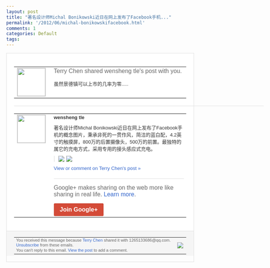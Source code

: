 ```yaml
---
layout: post
title: "著名设计师Michal Bonikowski近日在网上发布了Facebook手机..."
permalink: '/2012/06/michal-bonikowskifacebook.html'
comments: 1
categories: Default
tags: 
---
```

<div style="border:solid 1px #dfdfdf;color:#686868;font:13px Arial"><div style="background-color:#fff;padding:20px;"><table cellpadding="0" cellspacing="0"><tr><td style="padding-right:15px;vertical-align:top"><a href="https://plus.google.com/_/notifications/ngemlink?&amp;emid=CPiU-MryxbACFY2D3AodPEcAAA&amp;path=%2F108643996575278738906&amp;dt=1339407720126"><img height="75" src="https://lh3.googleusercontent.com/-KKRGTyJ5Bl0/AAAAAAAAAAI/AAAAAAAAEEY/jllxqER5dCk/s75-c-k-a/photo.jpg" style="border:solid 1px #cccccc;" width="75"/></a></td><td style="width:578px;color:#333;font:13px Arial;vertical-align:top;"><div style="color:#686868;font:16px Arial;;padding-bottom:15px">Terry Chen shared wensheng tle's post with you.</div><div style="padding-bottom:10px">虽然景德镇可以上市的几率为零.....</div></td></tr></table><div style="margin:20px 0;border-bottom:solid 1px #dfdfdf;width:670px;"></div><table cellpadding="0" cellspacing="0"><tr><td style="padding-right:15px;vertical-align:top"><a href="https://plus.google.com/_/notifications/ngemlink?&amp;emid=CPiU-MryxbACFY2D3AodPEcAAA&amp;path=%2F116246713345631617277&amp;dt=1339407720126"><img height="75" src="https://lh6.googleusercontent.com/-3OUYHBqbiyk/AAAAAAAAAAI/AAAAAAAAICg/kcTvZRE6ZMY/s75-c-k-a/photo.jpg" style="border:solid 1px #cccccc;" width="75"/></a></td><td style="width:578px;color:#333;font:13px Arial;vertical-align:top;"><div style="font-weight:bold;padding-bottom:10px">wensheng tle</div><div style="padding-bottom:10px">著名设计师Michal Bonikowski近日在网上发布了Fa<wbr/>cebook手机的概念图片，秉承非死的一<wbr/>贯作风，简洁的蓝白配，4.2英寸的触摸屏<wbr/>，800万的后置摄像头，500万的前置。<wbr/>最独特的属它的充电方式，采用专用的接头感<wbr/>应式充电。</div><div style="margin-bottom:10px;padding-left:10px; border-left:2px solid #EAEAEA"><span style="margin-right:5px"><a href="https://plus.google.com/_/notifications/ngemlink?&amp;emid=CPiU-MryxbACFY2D3AodPEcAAA&amp;path=%2F108643996575278738906%2Fposts%2FEWiTRXVjXD3%3Fgpinv%3DAMIXal9TVPBa59cB1k9aKI_dBKIVPwPj1UQ5Ae2ilWTlw_ucrZthENRyAQIX0dMK9OXlQDvBHSb7R-um0it95q580NAcSNK_IiAMw7ZhMLUYba8KQflj-24&amp;dt=1339407720126" style="zSoyz;"><img border="0" src="https://lh5.googleusercontent.com/-BYG9cfp74K4/T9W8oS-y7YI/AAAAAAAAMeA/7nov9ukDJVk/h120/2W%2525%2528RY%2524S%2529%2529K1B%257DW268E9QGN.jpg" style="max-height:200px;max-width:275px"/></a></span><span style="margin-right:5px"><a href="https://plus.google.com/_/notifications/ngemlink?&amp;emid=CPiU-MryxbACFY2D3AodPEcAAA&amp;path=%2F108643996575278738906%2Fposts%2FEWiTRXVjXD3%3Fgpinv%3DAMIXal9TVPBa59cB1k9aKI_dBKIVPwPj1UQ5Ae2ilWTlw_ucrZthENRyAQIX0dMK9OXlQDvBHSb7R-um0it95q580NAcSNK_IiAMw7ZhMLUYba8KQflj-24&amp;dt=1339407720126" style="zSoyz;"><img border="0" src="https://lh6.googleusercontent.com/-GDSKEwjtRC4/T9W8q6M9QJI/AAAAAAAAMeI/3Chd7WGjwP8/h120/%255D4ZF%255D1I%2540%2560%255D%257BZDXI%255D%25604TP630.jpg" style="max-height:200px;max-width:275px"/></a></span></div><a href="https://plus.google.com/_/notifications/ngemlink?&amp;emid=CPiU-MryxbACFY2D3AodPEcAAA&amp;path=%2F108643996575278738906%2Fposts%2FEWiTRXVjXD3%3Fgpinv%3DAMIXal9TVPBa59cB1k9aKI_dBKIVPwPj1UQ5Ae2ilWTlw_ucrZthENRyAQIX0dMK9OXlQDvBHSb7R-um0it95q580NAcSNK_IiAMw7ZhMLUYba8KQflj-24&amp;dt=1339407720126" style="color:#3366CC;text-decoration:none;">View or comment on Terry Chen's post »</a><div style="margin-top:20px;border-top:solid 1px #dfdfdf"><div style="padding:15px 0;color:#686868;font:16px Arial;">Google+ makes sharing on the web more like sharing in real life. <a href="http://www.google.com/+/learnmore/" style="color:#3366CC;text-decoration:none;">Learn more</a>.</div><a href="https://plus.google.com/_/notifications/ngemlink?&amp;emid=CPiU-MryxbACFY2D3AodPEcAAA&amp;path=%2F%3Fgpinv%3DAMIXal9TVPBa59cB1k9aKI_dBKIVPwPj1UQ5Ae2ilWTlw_ucrZthENRyAQIX0dMK9OXlQDvBHSb7R-um0it95q580NAcSNK_IiAMw7ZhMLUYba8KQflj-24&amp;dt=1339407720126" style="display:inline-block;padding:7px 15px;background-color:#d44b38; color:#fff;font-size:16px; font-weight:bold;border-radius:2px;border:solid 1px #c43b28; white-space:nowrap;text-decoration:none">Join Google+</a></div></td></tr></table></div><div style="border-top:solid 1px #dfdfdf;padding:0 20px; background-color:#f5f5f5"><table cellpadding="0" cellspacing="0" style="height:50px"><tbody><tr><td style="vertical-align:middle;width:100%; color:#636363;font:11px Arial; line-height:120%">You received this message because <a href="https://plus.google.com/_/notifications/ngemlink?&amp;emid=CPiU-MryxbACFY2D3AodPEcAAA&amp;path=%2F108643996575278738906%3Fgpinv%3DAMIXal9TVPBa59cB1k9aKI_dBKIVPwPj1UQ5Ae2ilWTlw_ucrZthENRyAQIX0dMK9OXlQDvBHSb7R-um0it95q580NAcSNK_IiAMw7ZhMLUYba8KQflj-24&amp;dt=1339407720126" style="color:#3366CC;text-decoration:none;">Terry Chen</a> shared it with 1265133686@qq.com. <a href="https://plus.google.com/_/notifications/ngemlink?&amp;emid=CPiU-MryxbACFY2D3AodPEcAAA&amp;path=%2F_%2Fnonplus%2Femailsettings%3Fgpinv%3DAMIXal9TVPBa59cB1k9aKI_dBKIVPwPj1UQ5Ae2ilWTlw_ucrZthENRyAQIX0dMK9OXlQDvBHSb7R-um0it95q580NAcSNK_IiAMw7ZhMLUYba8KQflj-24%26est%3DADH5u8WIVlAE91TSmv3fkjkd9DRg6gHD46XnZ15BNKGwoKryxGl-w1vH3ZIEt1d6VUiQtL036Dhjyomy5aE16yKss98IyrRSIwpSySjOghHEp03AePMCupcezCiUbb-LmPxRYodYqXFB&amp;dt=1339407720126" style="color:#3366CC;text-decoration:none;">Unsubscribe</a> from these emails.<br/>You can't reply to this email. <a href="https://plus.google.com/_/notifications/ngemlink?&amp;emid=CPiU-MryxbACFY2D3AodPEcAAA&amp;path=%2F108643996575278738906%2Fposts%2FEWiTRXVjXD3%3Fgpinv%3DAMIXal9TVPBa59cB1k9aKI_dBKIVPwPj1UQ5Ae2ilWTlw_ucrZthENRyAQIX0dMK9OXlQDvBHSb7R-um0it95q580NAcSNK_IiAMw7ZhMLUYba8KQflj-24&amp;dt=1339407720126" style="color:#3366CC;text-decoration:none;">View the post</a> to add a comment.<br/></td><td><img src="https://ssl.gstatic.com/s2/oz/images/notifications/logo/google-plus-6617a72bb36cc548861652780c9e6ff1.png"/></td></tr></tbody></table></div></div>